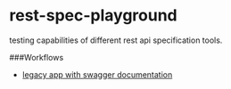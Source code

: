 # rest-spec-playground
testing capabilities of different rest api specification tools.

###Workflows

* [legacy app with swagger documentation](legacy-workflow/README.md)



